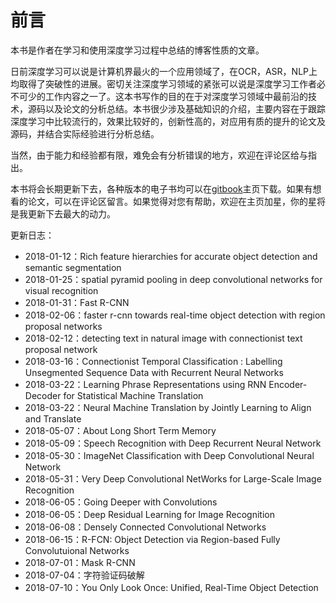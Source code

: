 # 前言

本书是作者在学习和使用深度学习过程中总结的博客性质的文章。

日前深度学习可以说是计算机界最火的一个应用领域了，在OCR，ASR，NLP上均取得了突破性的进展。密切关注深度学习领域的紧张可以说是深度学习工作者必不可少的工作内容之一了。这本书写作的目的在于对深度学习领域中最前沿的技术，源码以及论文的分析总结。本书很少涉及基础知识的介绍，主要内容在于跟踪深度学习中比较流行的，效果比较好的，创新性高的，对应用有质的提升的论文及源码，并结合实际经验进行分析总结。

当然，由于能力和经验都有限，难免会有分析错误的地方，欢迎在评论区给与指出。

本书将会长期更新下去，各种版本的电子书均可以在[gitbook](https://legacy.gitbook.com/book/senliuy/computer-vision/details)主页下载。如果有想看的论文，可以在评论区留言。如果觉得对您有帮助，欢迎在主页加星，你的星将是我更新下去最大的动力。

更新日志：

* 2018-01-12：Rich feature hierarchies for accurate object detection and semantic segmentation
* 2018-01-25：spatial pyramid pooling in deep convolutional networks for visual recognition
* 2018-01-31：Fast R-CNN
* 2018-02-06：faster r-cnn towards real-time object detection with region proposal networks
* 2018-02-12：detecting text in natural image with connectionist text proposal network
* 2018-03-16：Connectionist Temporal Classification : Labelling Unsegmented Sequence Data with Recurrent Neural Networks
* 2018-03-22：Learning Phrase Representations using RNN Encoder-Decoder for Statistical Machine Translation
* 2018-03-22：Neural Machine Translation by Jointly Learning to Align and Translate
* 2018-05-07：About Long Short Term Memory
* 2018-05-09：Speech Recognition with Deep Recurrent Neural Network
* 2018-05-30：ImageNet Classification with Deep Convolutional Neural Network
* 2018-05-31：Very Deep Convolutional NetWorks for Large-Scale Image Recognition
* 2018-06-05：Going Deeper with Convolutions
* 2018-06-05：Deep Residual Learning for Image Recognition
* 2018-06-08：Densely Connected Convolutional Networks
* 2018-06-15：R-FCN: Object Detection via Region-based Fully Convolutuional Networks
* 2018-07-01：Mask R-CNN
* 2018-07-04：字符验证码破解
* 2018-07-10：You Only Look Once: Unified, Real-Time Object Detection



